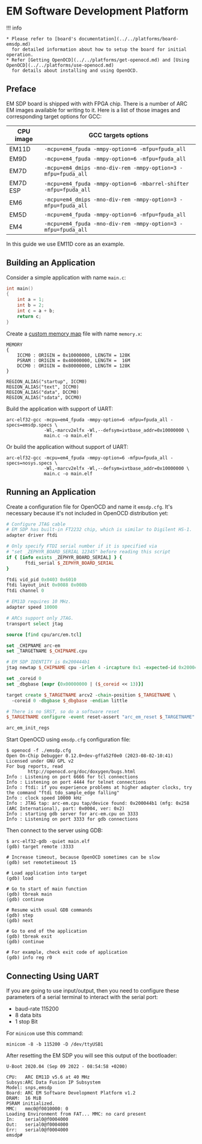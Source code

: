 # EM Software Development Platform

!!! info

    * Please refer to [board's documentation](../../platforms/board-emsdp.md)
      for detailed information about how to setup the board for initial operation.
    * Refer [Getting OpenOCD](../../platforms/get-openocd.md) and [Using OpenOCD](../../platforms/use-openocd.md)
      for details about installing and using OpenOCD.

## Preface

EM SDP board is shipped with with FPGA chip. There is a number of ARC EM images
available for writing to it. Here is a list of those images and corresponding
target options for GCC:

| CPU image | GCC targets options                                               |
|-----------|-------------------------------------------------------------------|
| EM11D     | `-mcpu=em4_fpuda -mmpy-option=6 -mfpu=fpuda_all`                  |
| EM9D      | `-mcpu=em4_fpuda -mmpy-option=6 -mfpu=fpuda_all`                  |
| EM7D      | `-mcpu=em4_dmips -mno-div-rem -mmpy-option=3 -mfpu=fpuda_all`     |
| EM7D ESP  | `-mcpu=em4_fpuda -mmpy-option=6 -mbarrel-shifter -mfpu=fpuda_all` |
| EM6       | `-mcpu=em4_dmips -mno-div-rem -mmpy-option=3 -mfpu=fpuda_all`     |
| EM5D      | `-mcpu=em4_fpuda -mmpy-option=6 -mfpu=fpuda_all`                  |
| EM4       | `-mcpu=em4_fpuda -mno-div-rem -mmpy-option=3 -mfpu=fpuda_all`     |

In this guide we use EM11D core as an example.

## Building an Application

Consider a simple application with name `main.c`:

```c
int main()
{
    int a = 1;
    int b = 2;
    int c = a + b;
    return c;
}
```

Create a [custom memory map](./memory.md) file with name `memory.x`:

```text
MEMORY
{
    ICCM0 : ORIGIN = 0x10000000, LENGTH = 128K
    PSRAM : ORIGIN = 0x40000000, LENGTH =  16M
    DCCM0 : ORIGIN = 0x80000000, LENGTH = 128K
}

REGION_ALIAS("startup", ICCM0)
REGION_ALIAS("text", ICCM0)
REGION_ALIAS("data", DCCM0)
REGION_ALIAS("sdata", DCCM0)
```

Build the application with support of UART:

```text
arc-elf32-gcc -mcpu=em4_fpuda -mmpy-option=6 -mfpu=fpuda_all -specs=emsdp.specs \
              -Wl,-marcv2elfx -Wl,--defsym=ivtbase_addr=0x10000000 \
              main.c -o main.elf
```

Or build the application without support of UART:

```text
arc-elf32-gcc -mcpu=em4_fpuda -mmpy-option=6 -mfpu=fpuda_all -specs=nosys.specs \
              -Wl,-marcv2elfx -Wl,--defsym=ivtbase_addr=0x10000000 \
              main.c -o main.elf
```

## Running an Application

Create a configuration file for OpenOCD and name it `emsdp.cfg`. It's necessary
because it's not included in OpenOCD distribution yet:

```tcl
# Configure JTAG cable
# EM SDP has built-in FT2232 chip, which is similar to Digilent HS-1.
adapter driver ftdi

# Only specify FTDI serial number if it is specified via
# "set _ZEPHYR_BOARD_SERIAL 12345" before reading this script
if { [info exists _ZEPHYR_BOARD_SERIAL] } {
       ftdi_serial $_ZEPHYR_BOARD_SERIAL
}

ftdi vid_pid 0x0403 0x6010
ftdi layout_init 0x0088 0x008b
ftdi channel 0

# EM11D requires 10 MHz.
adapter speed 10000

# ARCs support only JTAG.
transport select jtag

source [find cpu/arc/em.tcl]

set _CHIPNAME arc-em
set _TARGETNAME $_CHIPNAME.cpu

# EM SDP IDENTITY is 0x200444b1
jtag newtap $_CHIPNAME cpu -irlen 4 -ircapture 0x1 -expected-id 0x200044b1

set _coreid 0
set _dbgbase [expr {0x00000000 | ($_coreid << 13)}]

target create $_TARGETNAME arcv2 -chain-position $_TARGETNAME \
  -coreid 0 -dbgbase $_dbgbase -endian little

# There is no SRST, so do a software reset
$_TARGETNAME configure -event reset-assert "arc_em_reset $_TARGETNAME"

arc_em_init_regs
```

Start OpenOCD using `emsdp.cfg` configuration file:

```text
$ openocd -f ./emsdp.cfg
Open On-Chip Debugger 0.12.0+dev-gffa52f0e0 (2023-08-02-10:41)
Licensed under GNU GPL v2
For bug reports, read
        http://openocd.org/doc/doxygen/bugs.html
Info : Listening on port 6666 for tcl connections
Info : Listening on port 4444 for telnet connections
Info : ftdi: if you experience problems at higher adapter clocks, try the command "ftdi tdo_sample_edge falling"
Info : clock speed 10000 kHz
Info : JTAG tap: arc-em.cpu tap/device found: 0x200044b1 (mfg: 0x258 (ARC International), part: 0x0004, ver: 0x2)
Info : starting gdb server for arc-em.cpu on 3333
Info : Listening on port 3333 for gdb connections
```

Then connect to the server using GDB:

```text
$ arc-elf32-gdb -quiet main.elf
(gdb) target remote :3333

# Increase timeout, because OpenOCD sometimes can be slow
(gdb) set remotetimeout 15

# Load application into target
(gdb) load

# Go to start of main function
(gdb) tbreak main
(gdb) continue

# Resume with usual GDB commands
(gdb) step
(gdb) next

# Go to end of the application
(gdb) tbreak exit
(gdb) continue

# For example, check exit code of application
(gdb) info reg r0
```

## Connecting Using UART

If you are going to use input/output, then you need to configure these
parameters of a serial terminal to interact with the serial port:

* baud-rate 115200
* 8 data bits
* 1 stop Bit

For `minicom` use this command:

```shell
minicom -8 -b 115200 -D /dev/ttyUSB1
```

After resetting the EM SDP you will see this output of the bootloader:

```text
U-Boot 2020.04 (Sep 09 2022 - 08:54:58 +0200)

CPU:   ARC EM11D v5.6 at 40 MHz
Subsys:ARC Data Fusion IP Subsystem
Model: snps,emsdp
Board: ARC EM Software Development Platform v1.2
DRAM:  16 MiB
PSRAM initialized.
MMC:   mmc0@f0010000: 0
Loading Environment from FAT... MMC: no card present
In:    serial0@f0004000
Out:   serial0@f0004000
Err:   serial0@f0004000
emsdp#
```
